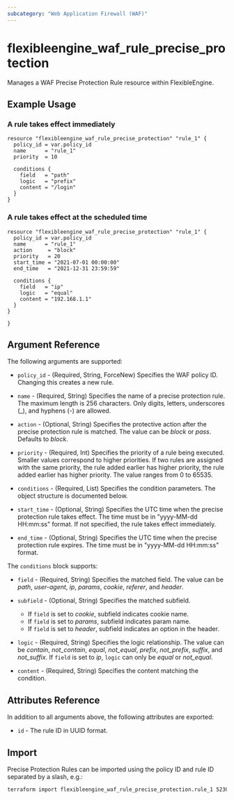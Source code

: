 ```yaml
---
subcategory: "Web Application Firewall (WAF)"
---
```


# flexibleengine_waf_rule_precise_protection

Manages a WAF Precise Protection Rule resource within FlexibleEngine.

## Example Usage

### A rule takes effect immediately
```hcl
resource "flexibleengine_waf_rule_precise_protection" "rule_1" {
  policy_id = var.policy_id
  name      = "rule_1"
  priority  = 10

  conditions {
    field   = "path"
    logic   = "prefix"
    content = "/login"
  }
}
```

### A rule takes effect at the scheduled time
```hcl
resource "flexibleengine_waf_rule_precise_protection" "rule_1" {
  policy_id = var.policy_id
  name      = "rule_1"
  action     = "block"
  priority   = 20
  start_time = "2021-07-01 00:00:00"
  end_time   = "2021-12-31 23:59:59"

  conditions {
    field   = "ip"
    logic   = "equal"
    content = "192.168.1.1"
  }
}

}
```

## Argument Reference

The following arguments are supported:

* `policy_id` - (Required, String, ForceNew) Specifies the WAF policy ID. Changing this creates a new rule.

* `name` - (Required, String) Specifies the name of a precise protection rule. The maximum length is
  256 characters. Only digits, letters, underscores (_), and hyphens (-) are allowed.

* `action` - (Optional, String) Specifies the protective action after the precise protection rule is matched.
  The value can be *block* or *pass*. Defaults to *block*.

* `priority` - (Required, Int) Specifies the priority of a rule being executed. Smaller values correspond to higher priorities.
  If two rules are assigned with the same priority, the rule added earlier has higher priority, the rule added earlier
  has higher priority. The value ranges from 0 to 65535.

* `conditions` - (Required, List) Specifies the condition parameters. The object structure is documented below.

* `start_time` - (Optional, String) Specifies the UTC time when the precise protection rule takes effect.
  The time must be in "yyyy-MM-dd HH:mm:ss" format.
  If not specified, the rule takes effect immediately.

* `end_time` - (Optional, String) Specifies the UTC time when the precise protection rule expires.
  The time must be in "yyyy-MM-dd HH:mm:ss" format.


The `conditions` block supports:

* `field` - (Required, String) Specifies the matched field. The value can be *path*, *user-agent*, *ip*,
  *params*, *cookie*, *referer*, and *header*.

* `subfield` - (Optional, String) Specifies the matched subfield.
  - If `field` is set to *cookie*, subfield indicates cookie name.
  - If `field` is set to *params*, subfield indicates param name.
  - If `field` is set to *header*, subfield indicates an option in the header.

* `logic` - (Required, String) Specifies the logic relationship. The value can be *contain*, *not_contain*,
  *equal*, *not_equal*, *prefix*, *not_prefix*, *suffix*, and *not_suffix*.
  If `field` is set to *ip*, `logic` can only be *equal* or *not_equal*.

* `content` - (Required, String) Specifies the content matching the condition.


## Attributes Reference

In addition to all arguments above, the following attributes are exported:

* `id` - The rule ID in UUID format.

## Import

Precise Protection Rules can be imported using the policy ID and rule ID
separated by a slash, e.g.:

```sh
terraform import flexibleengine_waf_rule_precise_protection.rule_1 523083f4543c497faecd25fcfcc0b2a0/620801321b254f8fbc7dafa6bbebe652
```
